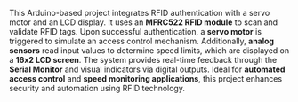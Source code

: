 This Arduino-based project integrates RFID authentication with a servo motor and an LCD display. It uses an **MFRC522 RFID module** to scan and validate RFID tags. Upon successful authentication, a **servo motor** is triggered to simulate an access control mechanism. Additionally, **analog sensors** read input values to determine speed limits, which are displayed on a **16x2 LCD screen**. The system provides real-time feedback through the **Serial Monitor** and visual indicators via digital outputs. Ideal for **automated access control** and **speed monitoring applications**, this project enhances security and automation using RFID technology.
